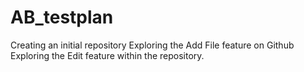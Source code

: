 # AB_testplan
Creating an initial repository
Exploring the Add File feature on Github
Exploring the Edit feature within the repository.
